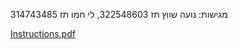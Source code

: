 מגישות: 
נועה שווץ תז 322548603, לי חמו תז 314743485

[Instructions.pdf](https://github.com/user-attachments/files/16101711/Instructions.pdf)

